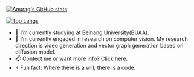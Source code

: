 [![Anurag's GitHub stats](https://github-readme-stats.vercel.app/api?username=zhtjtcz&theme=tokyonight&show_icons=true)](https://github.com/anuraghazra/github-readme-stats)

[![Top Langs](https://github-readme-stats.vercel.app/api/top-langs/?username=zhtjtcz)](https://github.com/anuraghazra/github-readme-stats)

<!--
**zhtjtcz/zhtjtcz** is a ✨ _special_ ✨ repository because its `README.md` (this file) appears on your GitHub profile.

Here are some ideas to get you started:
-->


- 🔭 I’m currently studying at Beihang University(BUAA).
- 🌱 I’m currently engaged in research on computer vision. My research direction is video generation and vector graph generation based on diffusion model.
- 📫 Contect me or want more info? Click [here](zhthtcz.github.io).
- ⚡ Fun fact: Where there is a will, there is a code.
